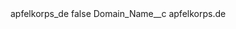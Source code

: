 <?xml version="1.0" encoding="UTF-8"?>
<CustomMetadata xmlns="http://soap.sforce.com/2006/04/metadata" xmlns:xsi="http://www.w3.org/2001/XMLSchema-instance" xmlns:xsd="http://www.w3.org/2001/XMLSchema">
    <label>apfelkorps_de</label>
    <protected>false</protected>
    <values>
        <field>Domain_Name__c</field>
        <value xsi:type="xsd:string">apfelkorps.de</value>
    </values>
</CustomMetadata>
